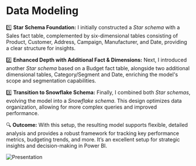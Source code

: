 # Data Modeling

1️⃣ **Star Schema Foundation:** I initially constructed a *Star schema* with a Sales fact table, complemented by six-dimensional tables consisting of Product, Customer, Address, Campaign, Manufacturer, and Date, providing a clear structure for insights.

2️⃣ **Enhanced Depth with Additional Fact & Dimensions:** Next, I introduced another *Star schema* based on a Budget fact table, alongside two additional dimensional tables, Category/Segment and Date, enriching the model's scope and segmentation capabilities.

3️⃣ **Transition to Snowflake Schema:** Finally, I combined both *Star schemas*, evolving the model into a *Snowflake schema*. This design optimizes data organization, allowing for more complex queries and improved performance.

🔍 **Outcome:** With this setup, the resulting model supports flexible, detailed analysis and provides a robust framework for tracking key performance metrics, budgeting trends, and more. It’s an excellent setup for strategic insights and decision-making in Power BI.

![Presentation](https://github.com/user-attachments/assets/305f3ce2-d992-4070-8804-3826ac9ecdcf)
